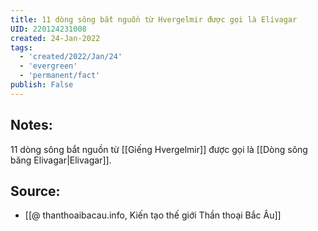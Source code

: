 ```yaml
---
title: 11 dòng sông bắt nguồn từ Hvergelmir được gọi là Elivagar
UID: 220124231008
created: 24-Jan-2022
tags:
  - 'created/2022/Jan/24'
  - 'evergreen'
  - 'permanent/fact'
publish: False
---
```

## Notes:
11 dòng sông bắt nguồn từ [[Giếng Hvergelmir]] được gọi là [[Dòng sông băng Elivagar|Elivagar]].

## Source:
- [[@ thanthoaibacau.info, Kiến tạo thế giới  Thần thoại Bắc Âu]]


